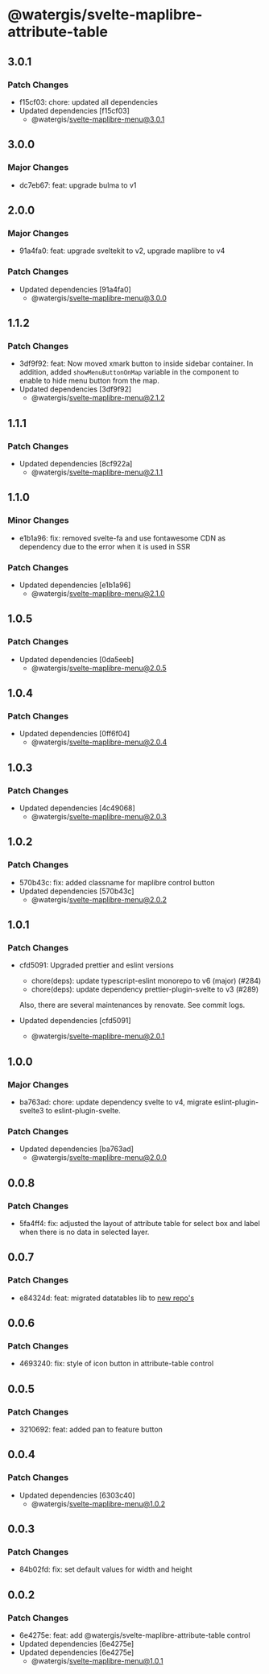 # @watergis/svelte-maplibre-attribute-table

## 3.0.1

### Patch Changes

- f15cf03: chore: updated all dependencies
- Updated dependencies [f15cf03]
  - @watergis/svelte-maplibre-menu@3.0.1

## 3.0.0

### Major Changes

- dc7eb67: feat: upgrade bulma to v1

## 2.0.0

### Major Changes

- 91a4fa0: feat: upgrade sveltekit to v2, upgrade maplibre to v4

### Patch Changes

- Updated dependencies [91a4fa0]
  - @watergis/svelte-maplibre-menu@3.0.0

## 1.1.2

### Patch Changes

- 3df9f92: feat: Now moved xmark button to inside sidebar container. In addition, added `showMenuButtonOnMap` variable in the component to enable to hide menu button from the map.
- Updated dependencies [3df9f92]
  - @watergis/svelte-maplibre-menu@2.1.2

## 1.1.1

### Patch Changes

- Updated dependencies [8cf922a]
  - @watergis/svelte-maplibre-menu@2.1.1

## 1.1.0

### Minor Changes

- e1b1a96: fix: removed svelte-fa and use fontawesome CDN as dependency due to the error when it is used in SSR

### Patch Changes

- Updated dependencies [e1b1a96]
  - @watergis/svelte-maplibre-menu@2.1.0

## 1.0.5

### Patch Changes

- Updated dependencies [0da5eeb]
  - @watergis/svelte-maplibre-menu@2.0.5

## 1.0.4

### Patch Changes

- Updated dependencies [0ff6f04]
  - @watergis/svelte-maplibre-menu@2.0.4

## 1.0.3

### Patch Changes

- Updated dependencies [4c49068]
  - @watergis/svelte-maplibre-menu@2.0.3

## 1.0.2

### Patch Changes

- 570b43c: fix: added classname for maplibre control button
- Updated dependencies [570b43c]
  - @watergis/svelte-maplibre-menu@2.0.2

## 1.0.1

### Patch Changes

- cfd5091: Upgraded prettier and eslint versions

  - chore(deps): update typescript-eslint monorepo to v6 (major) (#284)
  - chore(deps): update dependency prettier-plugin-svelte to v3 (#289)

  Also, there are several maintenances by renovate. See commit logs.

- Updated dependencies [cfd5091]
  - @watergis/svelte-maplibre-menu@2.0.1

## 1.0.0

### Major Changes

- ba763ad: chore: update dependency svelte to v4, migrate eslint-plugin-svelte3 to eslint-plugin-svelte.

### Patch Changes

- Updated dependencies [ba763ad]
  - @watergis/svelte-maplibre-menu@2.0.0

## 0.0.8

### Patch Changes

- 5fa4ff4: fix: adjusted the layout of attribute table for select box and label when there is no data in selected layer.

## 0.0.7

### Patch Changes

- e84324d: feat: migrated datatables lib to [new repo's](https://github.com/vincjo/datatables)

## 0.0.6

### Patch Changes

- 4693240: fix: style of icon button in attribute-table control

## 0.0.5

### Patch Changes

- 3210692: feat: added pan to feature button

## 0.0.4

### Patch Changes

- Updated dependencies [6303c40]
  - @watergis/svelte-maplibre-menu@1.0.2

## 0.0.3

### Patch Changes

- 84b02fd: fix: set default values for width and height

## 0.0.2

### Patch Changes

- 6e4275e: feat: add @watergis/svelte-maplibre-attribute-table control
- Updated dependencies [6e4275e]
- Updated dependencies [6e4275e]
  - @watergis/svelte-maplibre-menu@1.0.1
